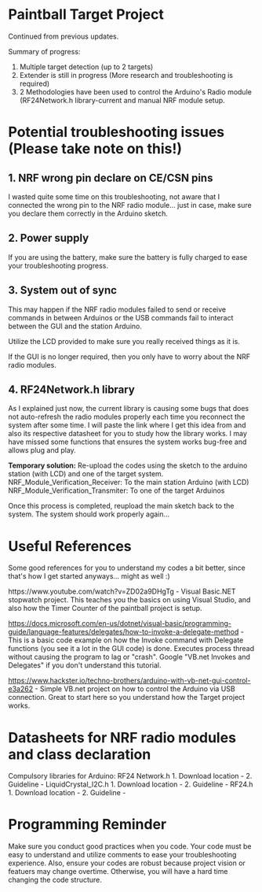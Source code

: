 # Paintball Target Project

Continued from previous updates.

Summary of progress:
1. Multiple target detection (up to 2 targets)
2. Extender is still in progress (More research and troubleshooting is required)
3. 2 Methodologies have been used to control the Arduino's Radio module (RF24Network.h library-current and manual NRF module setup.

<h1> Potential troubleshooting issues (Please take note on this!)</h1>
<h2> 1. NRF wrong pin declare on CE/CSN pins</h2>
<p> I wasted quite some time on this troubleshooting, not aware that I connected the wrong pin to the NRF radio module... just in case, make sure you declare them correctly in the Arduino sketch.</p>
  
<h2> 2. Power supply</h2>
<p> If you are using the battery, make sure the battery is fully charged to ease your troubleshooting progress.</p>
  
<h2> 3. System out of sync</h2>
<p> This may happen if the NRF radio modules failed to send or receive commands in between Arduinos or the USB commands fail to interact between the GUI and the station Arduino.</p>
<p> Utilize the LCD provided to make sure you really received things as it is.</p>
<p> If the GUI is no longer required, then you only have to worry about the NRF radio modules.</p>

<h2> 4. RF24Network.h library</h2>
<p> As I explained just now, the current library is causing some bugs that does not auto-refresh the radio modules properly each time you reconnect the system after some time. I will paste the link where I get this idea from and also its respective datasheet for you to study how the library works. I may have missed some functions that ensures the system works bug-free and allows plug and play.</p>
  
<strong>Temporary solution:</strong> Re-upload the codes using the sketch to the arduino station (with LCD) and one of the target system.
NRF_Module_Verification_Receiver: To the main station Arduino (with LCD)
NRF_Module_Verification_Transmiter: To one of the target Arduinos

<p> Once this process is completed, reupload the main sketch back to the system. The system should work properly again...</p>

<h1> Useful References</h1>
<p> Some good references for you to understand my codes a bit better, since that's how I get started anyways... might as well :) </p>
https://www.youtube.com/watch?v=ZD02a9DHgTg - Visual Basic.NET stopwatch project. This teaches you the basics on using Visual Studio, and also how the Timer Counter of the paintball project is setup.

https://docs.microsoft.com/en-us/dotnet/visual-basic/programming-guide/language-features/delegates/how-to-invoke-a-delegate-method - This is a basic code example on how the Invoke command with Delegate functions (you see it a lot in the GUI code) is done. Executes process thread without causing the program to lag or "crash". Google "VB.net Invokes and Delegates" if you don't understand this tutorial.

https://www.hackster.io/techno-brothers/arduino-with-vb-net-gui-control-e3a262 - Simple VB.net project on how to control the Arduino via USB connection. Great to start here so you understand how the Target project works.

<h1> Datasheets for NRF radio modules and class declaration </h1>
Compulsory libraries for Arduino:
RF24 Network.h
1. Download location - 
2. Guideline - 
LiquidCrystal_I2C.h
1. Download location - 
2. Guideline - 
RF24.h
1. Download location - 
2. Guideline - 

<h1> Programming Reminder</h1>
<p> Make sure you conduct good practices when you code. Your code must be easy to understand and utilize comments to ease your troubleshooting experience. Also, ensure your codes are robust because project vision or featuers may change overtime. Otherwise, you will have a hard time changing the code structure.</p>
